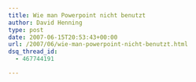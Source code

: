 ```yaml
---
title: Wie man Powerpoint nicht benutzt
author: David Henning
type: post
date: 2007-06-15T20:53:43+00:00
url: /2007/06/wie-man-powerpoint-nicht-benutzt.html
dsq_thread_id:
  - 467744191

---
```

<p style="text-align: center;">
</p>